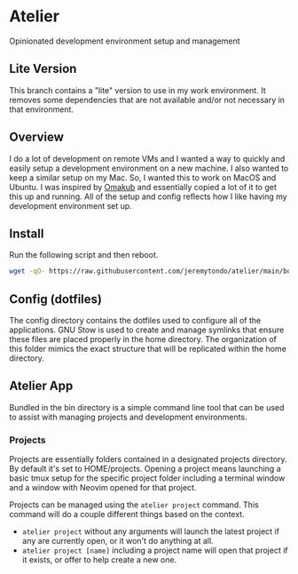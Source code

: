 # Atelier
Opinionated development environment setup and management

## Lite Version
This branch contains a "lite" version to use in my work environment. It removes
some dependencies that are not available and/or not necessary in that environment.

## Overview
I do a lot of development on remote VMs and I wanted a way to quickly and easily
setup a development environment on a new machine. I also wanted to keep a similar
setup on my Mac. So, I wanted this to work on MacOS and Ubuntu.
I was inspired by [Omakub](https://github.com/basecamp/omakub)
and essentially copied a lot of it to get this up and running. All of the setup
and config reflects how I like having my development environment set up.

## Install
Run the following script and then reboot.
```bash
wget -qO- https://raw.githubusercontent.com/jeremytondo/atelier/main/boot.sh | bash
```

## Config (dotfiles)
The config directory contains the dotfiles used to configure all of
the applications. GNU Stow is used to create and manage symlinks that
ensure these files are placed properly in the home directory. The organization
of this folder mimics the exact structure that will be replicated within the
home directory.

## Atelier App 
Bundled in the bin directory is a simple command line tool that can be used to
assist with managing projects and development environments.

### Projects
Projects are essentially folders contained in a designated projects directory. By
default it's set to HOME/projects. Opening a project means launching a basic tmux
setup for the specific project folder including a terminal window and a window with
Neovim opened for that project.

Projects can be managed using the `atelier project` command. This command will do
a couple different things based on the context.

* `atelier project` without any arguments will launch the latest project if any
are currently open, or it won't do anything at all.
* `atelier project [name]` including a project name will open that project if
it exists, or offer to help create a new one.
